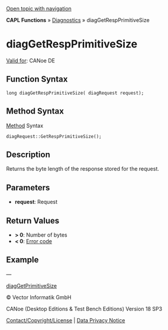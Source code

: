 [Open topic with navigation](../../../../../CANoeDEFamily.htm#Topics/CAPLFunctions/Diagnostics/Functions/CAPLfunctionDiagGetRespPrimitiveSize.md)

**CAPL Functions** » [Diagnostics](../CAPLfunctionsDiagnosticsOverview.md) » diagGetRespPrimitiveSize

# diagGetRespPrimitiveSize

[Valid for](../../../Shared/FeatureAvailability.md): CANoe DE

## Function Syntax

```
long diagGetRespPrimitiveSize( diagRequest request);
```

## Method Syntax

[Method](../../../Shared/CAPL/General/ClassesAndObjects.md) Syntax

```
diagRequest::GetRespPrimitiveSize();
```

## Description

Returns the byte length of the response stored for the request.

## Parameters

- **request**: Request

## Return Values

- **> 0**: Number of bytes
- **< 0**: [Error code](../CAPLfunctionsDiagnosticsErrorCode.md)

## Example

—

[diagGetPrimitiveSize](CAPLfunctionDiagGetPrimitiveSize.md)

© Vector Informatik GmbH

CANoe (Desktop Editions & Test Bench Editions) Version 18 SP3

[Contact/Copyright/License](../../../Shared/ContactCopyrightLicense.md) | [Data Privacy Notice](https://www.vector.com/int/en/company/get-info/privacy-policy/)